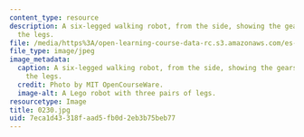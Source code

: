 ```yaml
---
content_type: resource
description: A six-legged walking robot, from the side, showing the gears that move
  the legs.
file: /media/https%3A/open-learning-course-data-rc.s3.amazonaws.com/es-293-lego-robotics-spring-2007/7eca1d43318faad5fb0d2eb3b75beb77_0230.jpg
file_type: image/jpeg
image_metadata:
  caption: A six-legged walking robot, from the side, showing the gears that move
    the legs.
  credit: Photo by MIT OpenCourseWare.
  image-alt: A Lego robot with three pairs of legs.
resourcetype: Image
title: 0230.jpg
uid: 7eca1d43-318f-aad5-fb0d-2eb3b75beb77
---
```

